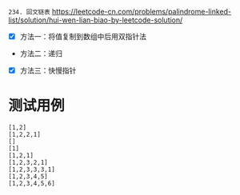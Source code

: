 
`234. 回文链表` https://leetcode-cn.com/problems/palindrome-linked-list/solution/hui-wen-lian-biao-by-leetcode-solution/
- [x] 方法一：将值复制到数组中后用双指针法
- 方法二：递归
- [x] 方法三：快慢指针

# 测试用例

```
[1,2]
[1,2,2,1]
[]
[1]
[1,2,1]
[1,2,3,2,1]
[1,2,3,3,3,1]
[1,2,3,4,5]
[1,2,3,4,5,6]
```
